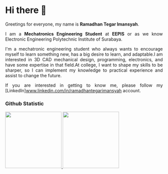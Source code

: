 <h1>Hi there 👋</h1>

<div style="text-align:justify">

Greetings for everyone, my name is **Ramadhan Tegar Imansyah**.<br>

I am a **Mechatronics Engineering Student** at **EEPIS** or as we know Electronic Engineering Polytechnic Institute of Surabaya.<br>

I'm a mechatronic engineering student who always wants to encourage myself to learn something new, has a big desire to learn, and adaptable.I am interested in 3D CAD mechanical design, programming, electronics, and have some expertise in that field.At college, I want to shape my skills to be sharper, so I can implement my knowledge to practical experience and assist to change the future.<br>

If you are interested in getting to know me, please follow my [LinkedIn]www.linkedin.com/in/ramadhantegarimansyah account.<br>

</div>

### Github Statistic
<p align="left">
<a href="https://github.com/penuliscode">
  <img height="180em" src="https://github-readme-stats-eight-theta.vercel.app/api?username=penuliscode&show_icons=true&theme=algolia&include_all_commits=true&count_private=true"/>
  <img height="180em" src="https://github-readme-stats-eight-theta.vercel.app/api/top-langs/?username=penuliscode&layout=compact&layout=compact&theme=algolia"/>
</a>
</p>

<!--
**tegarRTI24/tegarRTI24** is a ✨ _special_ ✨ repository because its `README.md` (this file) appears on your GitHub profile.

Here are some ideas to get you started:

- 🔭 I’m currently working on ...
- 🌱 I’m currently learning ...
- 👯 I’m looking to collaborate on ...
- 🤔 I’m looking for help with ...
- 💬 Ask me about ...
- 📫 How to reach me: ...
- 😄 Pronouns: ...
- ⚡ Fun fact: ...
-->
